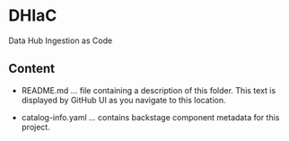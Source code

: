# DHIaC
Data Hub Ingestion as Code

## Content
- README.md ... file containing a description of this folder. This text is displayed by GitHub UI as you navigate to this location.
  
- catalog-info.yaml ... contains backstage component metadata for this project.
  
